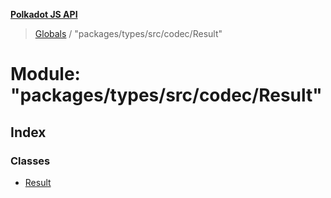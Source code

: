 **[Polkadot JS API](../README.md)**

> [Globals](../globals.md) / "packages/types/src/codec/Result"

# Module: "packages/types/src/codec/Result"

## Index

### Classes

* [Result](../classes/_packages_types_src_codec_result_.result.md)
